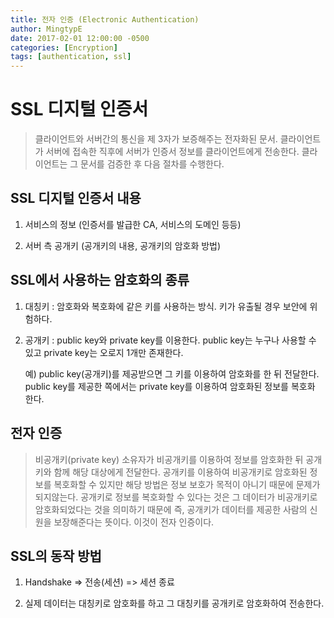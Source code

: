 ```yaml
---
title: 전자 인증 (Electronic Authentication)
author: MingtypE
date: 2017-02-01 12:00:00 -0500
categories: [Encryption]
tags: [authentication, ssl]
---
```


# SSL 디지털 인증서

> 클라이언트와 서버간의 통신을 제 3자가 보증해주는 전자화된 문서. 클라이언트가 서버에 접속한 직후에 서버가 인증서 정보를 클라이언트에게 전송한다. 클라이언트는 그 문서를 검증한 후 다음 절차를 수행한다.

## SSL 디지털 인증서 내용

1. 서비스의 정보 (인증서를 발급한 CA, 서비스의 도메인 등등)

2. 서버 측 공개키 (공개키의 내용, 공개키의 암호화 방법)

## SSL에서 사용하는 암호화의 종류

1. 대칭키 : 암호화와 복호화에 같은 키를 사용하는 방식. 키가 유출될 경우 보안에 위험하다.

2. 공개키 : public key와 private key를 이용한다. public key는 누구나 사용할 수 있고 private key는 오로지 1개만 존재한다.

   예) public key(공개키)를 제공받으면 그 키를 이용하여 암호화를 한 뒤 전달한다. public key를 제공한 쪽에서는 private key를 이용하여 암호화된 정보를 복호화 한다.

## 전자 인증

> 비공개키(private key) 소유자가 비공개키를 이용하여 정보를 암호화한 뒤 공개키와 함께 해당 대상에게 전달한다. 공개키를 이용하여 비공개키로 암호화된 정보를 복호화할 수 있지만 해당 방법은 정보 보호가 목적이 아니기 때문에 문제가 되지않는다. 공개키로 정보를 복호화할 수 있다는 것은 그 데이터가 비공개키로 암호화되었다는 것을 의미하기 때문에 즉, 공개키가 데이터를 제공한 사람의 신원을 보장해준다는 뜻이다. 이것이 전자 인증이다.

## SSL의 동작 방법

1. Handshake => 전송(세션) => 세션 종료

2. 실제 데이터는 대칭키로 암호화를 하고 그 대칭키를 공개키로 암호화하여 전송한다.
